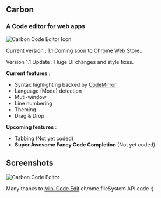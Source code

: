 ## Carbon
### A Code editor for web apps

![Carbon Code Editor Icon](http://s28.postimg.org/rd4367agt/Carbon.png)

Current version : 1.1
Coming soon to [Chrome Web Store](https://chrome.google.com/webstore)...

Version 1.1 Update : Huge UI changes and style fixes.

**Current features** :
* Syntax highlighting backed by [CodeMirror](http://codemirror.net/)
* Language (Mode) detection
* Muti-window
* Line numbering
* Theming
* Drag & Drop

**Upcoming features** :
* Tabbing (Not yet coded)
* **Super Awesome Fancy Code Completion** (Not yet coded)

## Screenshots

![Carbon Code Editor](http://s7.postimg.org/vn3lxxvob/Screenshot_from_2014_01_24_12_38_37.png)

Many thanks to [Mini Code Edit](https://github.com/GoogleChrome/chrome-app-samples/tree/master/mini-code-edit)  chrome.fileSystem API code :)
